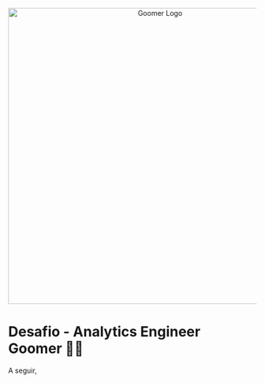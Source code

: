 <p align="center">
  <img src="https://cdn.goomer.com.br/website/base/99b/cfc/d75/blog-2-e1633727282100.png" alt="Goomer Logo" width="600">
</p>

# Desafio - Analytics Engineer Goomer 👩‍💻

A seguir, 